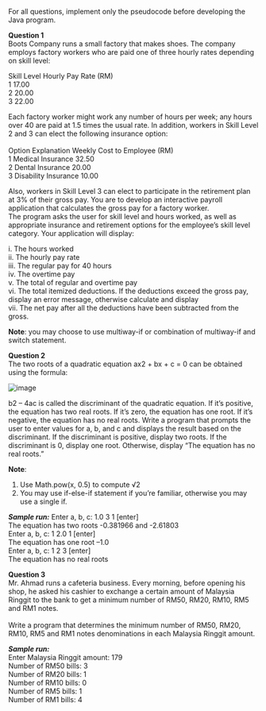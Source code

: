 For all questions, implement only the pseudocode before developing the Java program.

**Question 1**<br/>
Boots Company runs a small factory that makes shoes. The company employs factory workers who are paid one of three hourly rates depending on skill level:<br/>

Skill Level Hourly Pay Rate (RM)<br/>
1     17.00<br/>
2     20.00<br/>
3     22.00<br/>

Each factory worker might work any number of hours per week; any hours over 40 are paid at 1.5 times the usual rate. In addition, workers in Skill Level 2 and 3 can elect the following insurance option:<br/><br/>
Option        Explanation Weekly Cost to Employee (RM)<br/>
1<t/>         Medical Insurance 32.50<br/>
2<t/>         Dental Insurance 20.00<br/>
3<t/>         Disability Insurance 10.00<br/>

Also, workers in Skill Level 3 can elect to participate in the retirement plan at 3% of their gross pay. You are to develop an interactive payroll application that calculates the gross pay for a factory worker.<br/> 
The program asks the user for skill level and hours worked, as well as appropriate insurance and retirement options for the employee’s skill level category. Your application will display:<br/>

i. The hours worked<br/>
ii. The hourly pay rate<br/>
iii. The regular pay for 40 hours<br/>
iv. The overtime pay<br/>
v. The total of regular and overtime pay<br/>
vi. The total itemized deductions. If the deductions exceed the gross pay, display an error message, otherwise calculate and display<br/>
vii. The net pay after all the deductions have been subtracted from the gross.<br/>

**Note**: you may choose to use multiway-if or combination of multiway-if and switch statement.<br/>

**Question 2**<br/>
The two roots of a quadratic equation ax2 + bx + c = 0 can be obtained using the formula:<br/>

![image](https://github.com/irfanghapar/Java-Programming/assets/87377657/7184d5db-4ddd-4811-b9bf-30a3232009be)<br/>

b2 – 4ac is called the discriminant of the quadratic equation. If it’s positive, the equation has two real roots. If it’s zero, the equation has one root. If it’s negative, the equation has no real roots.
Write a program that prompts the user to enter values for a, b, and c and displays the result based on the discriminant. If the discriminant is positive, display two roots. If the discriminant is 0, display one root. Otherwise, display “The equation has no real roots.”

**Note**:<br/>
1. Use Math.pow(x, 0.5) to compute √2<br/>
2. You may use if-else-if statement if you’re familiar, otherwise you may use a single if.<br/>
   
_**Sample run:**_
Enter a, b, c: 1.0 3 1 [enter]<br/>
The equation has two roots -0.381966 and -2.61803<br/>
Enter a, b, c: 1 2.0 1 [enter]<br/>
The equation has one root –1.0<br/>
Enter a, b, c: 1 2 3 [enter]<br/>
The equation has no real roots<br/>

**Question 3**<br/>
Mr. Ahmad runs a cafeteria business. Every morning, before opening his shop, he asked his cashier to exchange a certain amount of Malaysia Ringgit to the bank to get a minimum number of RM50, RM20, RM10, RM5 and RM1 notes.<br/>
<br/>Write a program that determines the minimum number of RM50, RM20, RM10, RM5 and RM1 notes denominations in each Malaysia Ringgit amount.<br/>

_**Sample run:**_<br/>
Enter Malaysia Ringgit amount: 179<br/>
Number of RM50 bills: 3<br/>
Number of RM20 bills: 1<br/>
Number of RM10 bills: 0<br/>
Number of RM5 bills: 1<br/>
Number of RM1 bills: 4<br/>
